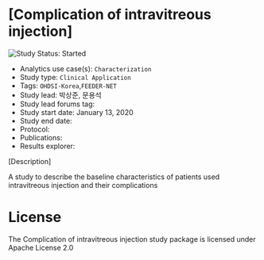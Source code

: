 [Complication of intravitreous injection]
=============

<img src="https://img.shields.io/badge/Study%20Status-Started-blueviolet.svg" alt="Study Status: Started">

- Analytics use case(s): `Characterization`
- Study type: `Clinical Application` 
- Tags: `OHDSI-Korea`,`FEEDER-NET`
- Study lead: 박상준, 문용석
- Study lead forums tag: 
- Study start date: January 13, 2020
- Study end date: 
- Protocol: 
- Publications: 
- Results explorer: 

[Description]

A study to describe the baseline characteristics of patients used intravitreous injection and their complications

License
=======

The Complication of intravitreous injection study package is licensed under Apache License 2.0
